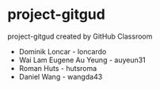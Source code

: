 # project-gitgud
project-gitgud created by GitHub Classroom

- Dominik Loncar - loncardo  
- Wai Lam Eugene Au Yeung - auyeun31  
- Roman Huts - hutsroma  
- Daniel Wang - wangda43
